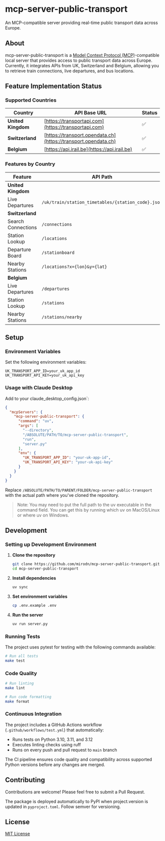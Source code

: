 # mcp-server-public-transport

An MCP-compatible server providing real-time public transport data across Europe.

## About

mcp-server-public-transport is a [Model Context Protocol (MCP)](https://modelcontextprotocol.io/introduction)-compatible local server that provides access to public transport data across Europe.
Currently, it integrates APIs from UK, Switzerland and Belgium, allowing you to retrieve train connections, live departures, and bus locations.

## Feature Implementation Status

### Supported Countries

| Country               | API Base URL                                                     | Status |
| --------------------- | ---------------------------------------------------------------- | ------ |
| **United Kingdom**    | [https://transportapi.com](https://transportapi.com)             | ✅  |
| **Switzerland**       | [https://transport.opendata.ch](https://transport.opendata.ch)   | ✅     |
| **Belgium**           | [https://api.irail.be](https://api.irail.be)                      | ✅     |

### Features by Country

| Feature               | API Path                                                        | Status |
| --------------------- | --------------------------------------------------------------- | ------ |
| **United Kingdom** |   |   |
| Live Departures | `/uk/train/station_timetables/{station_code}.json`        | ✅ |
| **Switzerland** | | |
| Search Connections | `/connections`                    | ✅     |
| Station Lookup     | `/locations`                      | ✅     |
| Departure Board    | `/stationboard`                   | ✅     |
| Nearby Stations    | `/locations?x={lon}&y={lat}`      | ✅     |
| **Belgium**           |                                |        |
| Live Departures | `/departures`                   | ✅     |
| Station Lookup     | `/stations`                     | ✅     |
| Nearby Stations    | `/stations/nearby`              | ✅     |

## Setup

### Environment Variables

Set the following environment variables:

```plaintext
UK_TRANSPORT_APP_ID=your_uk_app_id
UK_TRANSPORT_API_KEY=your_uk_api_key
```

### Usage with Claude Desktop

Add to your claude_desktop_config.json`:

```json
{
  "mcpServers": {
    "mcp-server-public-transport": {
      "command": "uv",
      "args": [
        "--directory",
        "/ABSOLUTE/PATH/TO/mcp-server-public-transport",
        "run",
        "server.py"
      ],
      "env": {
        "UK_TRANSPORT_APP_ID": "your-uk-app-id",
        "UK_TRANSPORT_API_KEY": "your-uk-api-key"
      }
    }
  }
}

```

Replace `/ABSOLUTE/PATH/TO/PARENT/FOLDER/mcp-server-public-transport` with the actual path where you've cloned the repository.
> Note: You may need to put the full path to the uv executable in the command field. You can get this by running which uv on MacOS/Linux or where uv on Windows.

## Development

### Setting up Development Environment

1. **Clone the repository**

   ```bash
   git clone https://github.com/mirodn/mcp-server-public-transport.git
   cd mcp-server-public-transport
    ```

2. **Install dependencies**

    ```bash
    uv sync
    ```

3. **Set environment variables**

    ```bash
    cp .env.example .env
    ```

4. **Run the server**

    ```bash
    uv run server.py
    ```

### Running Tests

The project uses pytest for testing with the following commands available:

```bash
# Run all tests
make test
```

### Code Quality

```bash
# Run linting
make lint

# Run code formatting
make format
```

### Continuous Integration

The project includes a GitHub Actions workflow (`.github/workflows/test.yml`) that automatically:

- Runs tests on Python 3.10, 3.11, and 3.12
- Executes linting checks using ruff
- Runs on every push and pull request to `main` branch

The CI pipeline ensures code quality and compatibility across supported Python versions before any changes are merged.

## Contributing

Contributions are welcome! Please feel free to submit a Pull Request.

The package is deployed automatically to PyPI when project.version is updated in `pyproject.toml`.
Follow semver for versioning.

## License

[MIT License](LICENSE)
